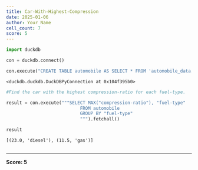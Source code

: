 ```yaml
---
title: Car-With-Highest-Compression
date: 2025-01-06
author: Your Name
cell_count: 7
score: 5
---
```


```python
import duckdb
```


```python
con = duckdb.connect()
```


```python
con.execute("CREATE TABLE automobile AS SELECT * FROM 'automobile_data.csv'")
```




    <duckdb.duckdb.DuckDBPyConnection at 0x104f395b0>




```python
#Find the car with the highest compression-ratio for each fuel-type.
```


```python
result = con.execute("""SELECT MAX("compression-ratio"), "fuel-type"
                            FROM automobile
                            GROUP BY "fuel-type"
                            """).fetchall()
```


```python
result
```




    [(23.0, 'diesel'), (11.5, 'gas')]




```python

```


---
**Score: 5**
